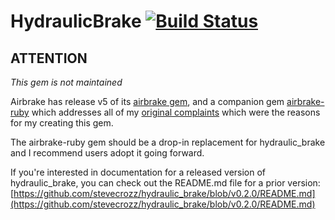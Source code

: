 # HydraulicBrake [![Build Status](https://travis-ci.org/stevecrozz/hydraulic_brake.svg?branch=master)](https://travis-ci.org/stevecrozz/hydraulic_brake)

## ATTENTION

*This gem is not maintained*

Airbrake has release v5 of its [airbrake
gem](https://github.com/errbit/errbit/issues/1012), and a companion gem
[airbrake-ruby](https://github.com/airbrake/airbrake-ruby) which addresses all
of my [original complaints](https://github.com/airbrake/airbrake/pull/132)
which were the reasons for my creating this gem.

The airbrake-ruby gem should be a drop-in replacement for hydraulic_brake and I
recommend users adopt it going forward.

If you're interested in documentation for a released version of
hydraulic_brake, you can check out the README.md file for a prior version:
[https://github.com/stevecrozz/hydraulic_brake/blob/v0.2.0/README.md](https://github.com/stevecrozz/hydraulic_brake/blob/v0.2.0/README.md)
